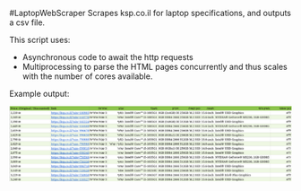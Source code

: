 #LaptopWebScraper
Scrapes ksp.co.il for laptop specifications, and outputs a csv file.

This script uses:
* Asynchronous code to await the http requests
* Multiprocessing to parse the HTML pages concurrently
and thus scales with the number of cores available.

Example output:

![](example_output.png)

